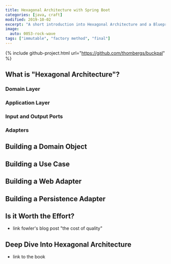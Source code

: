 ```yaml
---
title: Hexagonal Architecture with Spring Boot
categories: [java, craft]
modified: 2019-10-02
excerpt: "A short introduction into Hexagonal Architecture and a Blueprint on how to implement it with Spring Boot"
image:
  auto: 0053-rock-wave
tags: ["immutable", "factory method", "final"]
---
```




{% include github-project.html url="https://github.com/thombergs/buckpal" %}

## What is "Hexagonal Architecture"?

### Domain Layer

### Application Layer

### Input and Output Ports

### Adapters

## Building a Domain Object

## Building a Use Case

## Building a Web Adapter

## Building a Persistence Adapter

## Is it Worth the Effort?
* link fowler's blog post "the cost of quality"

## Deep Dive Into Hexagonal Architecture

* link to the book